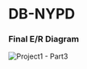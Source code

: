# DB-NYPD

### Final E/R Diagram
![Project1 - Part3](https://github.com/user-attachments/assets/e4c3b20f-051b-432a-9f9b-ebc9a328bd0d)
